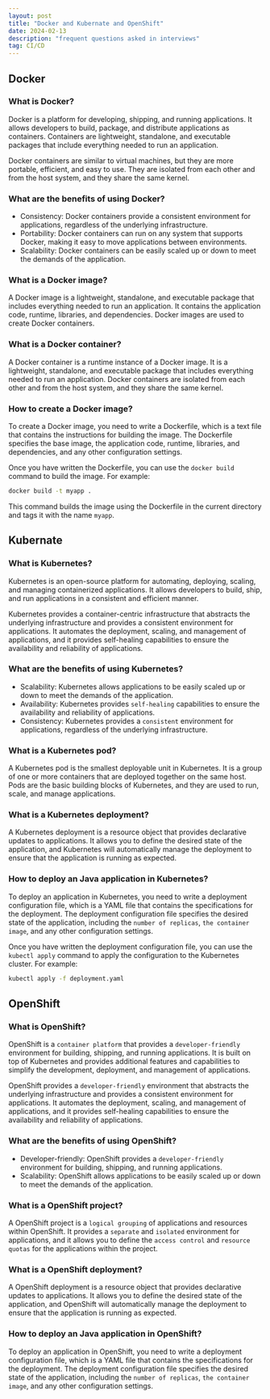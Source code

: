 ```yaml
---
layout: post
title: "Docker and Kubernate and OpenShift"
date: 2024-02-13
description: "frequent questions asked in interviews"
tag: CI/CD
---
```


## Docker

### What is Docker?

Docker is a platform for developing, shipping, and running applications. It allows developers to build, package, and distribute applications as containers. Containers are lightweight, standalone, and executable packages that include everything needed to run an application.

Docker containers are similar to virtual machines, but they are more portable, efficient, and easy to use. They are isolated from each other and from the host system, and they share the same kernel.

### What are the benefits of using Docker?

- Consistency: Docker containers provide a consistent environment for applications, regardless of the underlying infrastructure.
- Portability: Docker containers can run on any system that supports Docker, making it easy to move applications between environments.
- Scalability: Docker containers can be easily scaled up or down to meet the demands of the application.

### What is a Docker image?

A Docker image is a lightweight, standalone, and executable package that includes everything needed to run an application. It contains the application code, runtime, libraries, and dependencies. Docker images are used to create Docker containers.

### What is a Docker container?

A Docker container is a runtime instance of a Docker image. It is a lightweight, standalone, and executable package that includes everything needed to run an application. Docker containers are isolated from each other and from the host system, and they share the same kernel.

### How to create a Docker image?

To create a Docker image, you need to write a Dockerfile, which is a text file that contains the instructions for building the image. The Dockerfile specifies the base image, the application code, runtime, libraries, and dependencies, and any other configuration settings.

Once you have written the Dockerfile, you can use the `docker build` command to build the image. For example:

```bash
docker build -t myapp .
```

This command builds the image using the Dockerfile in the current directory and tags it with the name `myapp`.

## Kubernate

### What is Kubernetes?

Kubernetes is an open-source platform for automating, deploying, scaling, and managing containerized applications. It allows developers to build, ship, and run applications in a consistent and efficient manner.

Kubernetes provides a container-centric infrastructure that abstracts the underlying infrastructure and provides a consistent environment for applications. It automates the deployment, scaling, and management of applications, and it provides self-healing capabilities to ensure the availability and reliability of applications.

### What are the benefits of using Kubernetes?

- Scalability: Kubernetes allows applications to be easily scaled up or down to meet the demands of the application.
- Availability: Kubernetes provides `self-healing` capabilities to ensure the availability and reliability of applications.
- Consistency: Kubernetes provides a `consistent` environment for applications, regardless of the underlying infrastructure.

### What is a Kubernetes pod?

A Kubernetes pod is the smallest deployable unit in Kubernetes. It is a group of one or more containers that are deployed together on the same host. Pods are the basic building blocks of Kubernetes, and they are used to run, scale, and manage applications.

### What is a Kubernetes deployment?

A Kubernetes deployment is a resource object that provides declarative updates to applications. It allows you to define the desired state of the application, and Kubernetes will automatically manage the deployment to ensure that the application is running as expected.

### How to deploy an Java application in Kubernetes?

To deploy an application in Kubernetes, you need to write a deployment configuration file, which is a YAML file that contains the specifications for the deployment. The deployment configuration file specifies the desired state of the application, including the `number of replicas`, `the container image`, and any other configuration settings.

Once you have written the deployment configuration file, you can use the `kubectl apply` command to apply the configuration to the Kubernetes cluster. For example:

```bash
kubectl apply -f deployment.yaml
```

## OpenShift

### What is OpenShift?

OpenShift is a `container platform` that provides a `developer-friendly` environment for building, shipping, and running applications. It is built on top of Kubernetes and provides additional features and capabilities to simplify the development, deployment, and management of applications.

OpenShift provides a `developer-friendly` environment that abstracts the underlying infrastructure and provides a consistent environment for applications. It automates the deployment, scaling, and management of applications, and it provides self-healing capabilities to ensure the availability and reliability of applications.

### What are the benefits of using OpenShift?

- Developer-friendly: OpenShift provides a `developer-friendly` environment for building, shipping, and running applications.
- Scalability: OpenShift allows applications to be easily scaled up or down to meet the demands of the application.

### What is a OpenShift project?

A OpenShift project is a `logical grouping` of applications and resources within OpenShift. It provides a `separate` and `isolated` environment for applications, and it allows you to define the `access control` and `resource quotas` for the applications within the project.

### What is a OpenShift deployment?

A OpenShift deployment is a resource object that provides declarative updates to applications. It allows you to define the desired state of the application, and OpenShift will automatically manage the deployment to ensure that the application is running as expected.

### How to deploy an Java application in OpenShift?

To deploy an application in OpenShift, you need to write a deployment configuration file, which is a YAML file that contains the specifications for the deployment. The deployment configuration file specifies the desired state of the application, including the `number of replicas`, `the container image`, and any other configuration settings.
